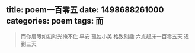 title: poem一百零五
date: 1498688261000
categories: poem
tags: 而
---
> 而你眉眼如初时光掩不住
早安
孤独小美
格致别趣
六点起床一百零五天 迟到三天